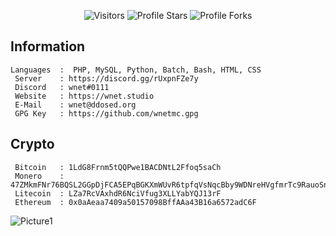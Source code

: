 <p align="center"><img src="https://gpvc.arturio.dev/wnetMC" alt="Visitors"></a>
<img src="https://img.shields.io/badge/dynamic/json?&label=Total%20Stars&color=bb2527&style=flat&style=for-the-badge&query=%24.stars&url=https://api.github-star-counter.workers.dev/user/wnetMC" alt="Profile Stars"></a>
<img src="https://img.shields.io/badge/dynamic/json?&label=Total%20Forks&color=bb2527&style=flat&style=for-the-badge&query=%24.forks&url=https://api.github-star-counter.workers.dev/user/wnetMC" alt="Profile Forks">
</a>
</p>

## Information
```
Languages  :  PHP, MySQL, Python, Batch, Bash, HTML, CSS
 Server    : https://discord.gg/rUxpnFZe7y
 Discord   : wnet#0111
 Website   : https://wnet.studio
 E-Mail    : wnet@ddosed.org
 GPG Key   : https://github.com/wnetmc.gpg
```
## Crypto
```
 Bitcoin   : 1LdG8Frnm5tQQPwe1BACDNtL2Ffoq5saCh
 Monero    : 47ZMkmFNr76BQSL2GGpDjFCA5EPqBGKXmWUvR6tpfqVsNqcBby9WDNreHVgfmrTc9RauoSn3LfbFzXuChpwv3qDm4UxKoWb
 Litecoin  : LZa7RcVAxhdR6NciVfug3XLLYabYQJ13rF
 Ethereum  : 0x0aAeaa7409a50157098BffAAa43B16a6572adC6F
```

![Picture1](https://i.ibb.co/WyQVmTq/github-baggy.gif)

</p>
